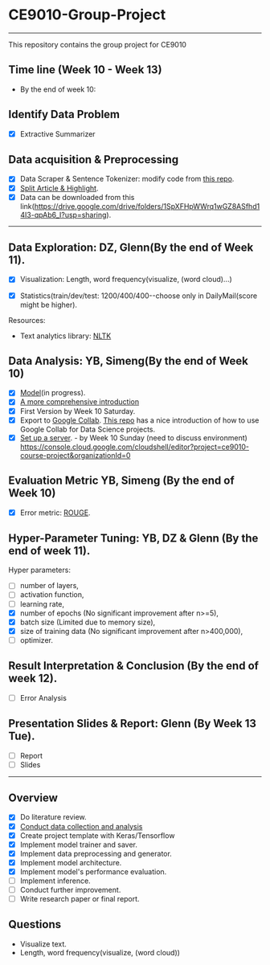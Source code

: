 # CE9010-Group-Project

---

This repository contains the group project for CE9010

## Time line (Week 10 - Week 13)

- By the end of week 10:

## Identify Data Problem

- [x] Extractive Summarizer

## Data acquisition & Preprocessing

- [x] Data Scraper & Sentence Tokenizer: modify code from [this repo](https://github.com/abisee/cnn-dailymail).
- [x] [Split Article & Highlight](https://github.com/EdinburghNLP/Refresh).
- [x] Data can be downloaded from this link(https://drive.google.com/drive/folders/1SpXFHpWWrq1wGZ8ASfhd14I3-qpAb6_I?usp=sharing).

---

## Data Exploration: DZ, Glenn(By the end of Week 11).

- [x] Visualization: Length, word frequency(visualize, (word cloud)...)

- [x] Statistics(train/dev/test: 1200/400/400--choose only in DailyMail(score might be higher).

Resources:

- Text analytics library: [NLTK](http://www.nltk.org/book/)

## Data Analysis: YB, Simeng(By the end of Week 10)

- [x] [Model](https://machinelearningmastery.com/encoder-decoder-models-text-summarization-keras/)(in progress).
- [x] [A more comprehensive introduction](https://towardsdatascience.com/how-to-create-data-products-that-are-magical-using-sequence-to-sequence-models-703f86a231f8)
- [x] First Version by Week 10 Saturday.
- [x] Export to [Google Collab](https://drive.google.com/drive/folders/1t3HqTZ6D4v2CJ290j-x44YKyBcjrY2rf?usp=sharing). [This repo](https://github.com/anqitu/NTUOSS-ImageRecognitionWorkshop) has a nice introduction of how to use Google Collab for Data Science projects.
- [x] [Set up a server](https://github.com/cs231n/gcloud). - by Week 10 Sunday (need to discuss environment) https://console.cloud.google.com/cloudshell/editor?project=ce9010-course-project&organizationId=0

## Evaluation Metric YB, Simeng (By the end of Week 10)

- [x] Error metric: [ROUGE](https://github.com/ShirleyHan6/CE9010-Group-Project/tree/master/Evaluation).

## Hyper-Parameter Tuning: YB, DZ & Glenn (By the end of week 11).

Hyper parameters: 
- [ ] number of layers, 
- [ ] activation function, 
- [ ] learning rate, 
- [x] number of epochs (No significant improvement after n>=5), 
- [x] batch size (Limited due to memory size), 
- [x] size of training data (No significant improvement after n>400,000),
- [ ] optimizer.

## Result Interpretation & Conclusion (By the end of week 12).

- [ ] Error Analysis

## Presentation Slides & Report: Glenn (By Week 13 Tue).

- [ ] Report
- [ ] Slides

---

## Overview

- [x] Do literature review.
- [x] [Conduct data collection and analysis](https://github.com/EdinburghNLP/Refresh)
- [x] Create project template with Keras/Tensorflow
- [x] Implement model trainer and saver.
- [x] Implement data preprocessing and generator.
- [x] Implement model architecture.
- [x] Implement model's performance evaluation.
- [ ] Implement inference.
- [ ] Conduct further improvement.
- [ ] Write research paper or final report.

## Questions

- Visualize text.
- Length, word frequency(visualize, (word cloud))
